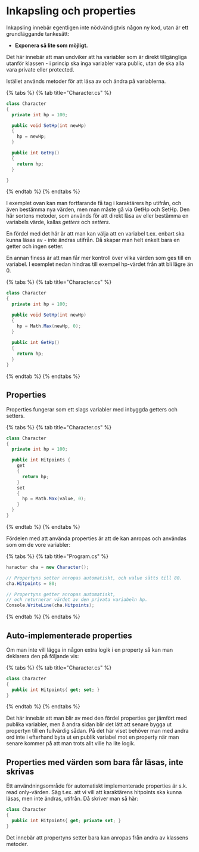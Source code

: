 # Inkapsling och properties

Inkapsling innebär egentligen inte nödvändigtvis någon ny kod, utan är ett grundläggande tankesätt:

* **Exponera så lite som möjligt.**

Det här innebär att man undviker att ha variabler som är direkt tillgängliga utanför klassen - i princip ska inga variabler vara public, utan de ska alla vara private eller protected.

Istället används metoder för att läsa av och ändra på variablerna.

{% tabs %}
{% tab title="Character.cs" %}
```csharp
class Character
{
  private int hp = 100;

  public void SetHp(int newHp)
  {
    hp = newHp;
  }

  public int GetHp()
  {
    return hp;
  }  

}
```
{% endtab %}
{% endtabs %}

I exemplet ovan kan man fortfarande få tag i karaktärers hp utifrån, och även bestämma nya värden, men man måste gå via GetHp och SetHp. Den här sortens metoder, som används för att direkt läsa av eller bestämma en variabels värde, kallas _getters_ och _setters_.

En fördel med det här är att man kan välja att en variabel t.ex. enbart ska kunna läsas av - inte ändras utifrån. Då skapar man helt enkelt bara en getter och ingen setter.

En annan finess är att man får mer kontroll över vilka värden som ges till en variabel. I exemplet nedan hindras till exempel hp-värdet från att bli lägre än 0.

{% tabs %}
{% tab title="Character.cs" %}
```csharp
class Character
{
  private int hp = 100;

  public void SetHp(int newHp)
  {
    hp = Math.Max(newHp, 0);
  }
  
  public int GetHp()
  {
    return hp;
  }
}
```
{% endtab %}
{% endtabs %}

## Properties

Properties fungerar som ett slags variabler med inbyggda getters och setters.

{% tabs %}
{% tab title="Character.cs" %}
```csharp
class Character
{
  private int hp = 100;

  public int Hitpoints {
    get
    {
      return hp;
    }
    set
    {
      hp = Math.Max(value, 0);
    }
  }
}
```
{% endtab %}
{% endtabs %}

Fördelen med att använda properties är att de kan anropas och användas som om de vore variabler:

{% tabs %}
{% tab title="Program.cs" %}
```csharp
haracter cha = new Character();

// Propertyns setter anropas automatiskt, och value sätts till 80.
cha.Hitpoints = 80; 

// Propertyns getter anropas automatiskt, 
// och returnerar värdet av den privata variabeln hp.
Console.WriteLine(cha.Hitpoints);
```
{% endtab %}
{% endtabs %}

## Auto-implementerade properties

Om man inte vill lägga in någon extra logik i en property så kan man deklarera den på följande vis:

{% tabs %}
{% tab title="Character.cs" %}
```csharp
class Character
{
  public int Hitpoints{ get; set; }
}
```
{% endtab %}
{% endtabs %}

Det här innebär att man blir av med den fördel properties ger jämfört med publika variabler, men å andra sidan blir det lätt att senare bygga ut propertyn till en fullvärdig sådan. På det här viset behöver man med andra ord inte i efterhand byta ut en publik variabel mot en property när man senare kommer på att man trots allt ville ha lite logik.

## Properties med värden som bara får läsas, inte skrivas

Ett användningsområde för automatiskt implementerade properties är s.k. read only-värden. Säg t.ex. att vi vill att karaktärens hitpoints ska kunna läsas, men inte ändras, utifrån. Då skriver man så här:

```csharp
class Character
{
  public int Hitpoints{ get; private set; }
}
```

Det innebär att propertyns setter bara kan anropas från andra av klassens metoder.
